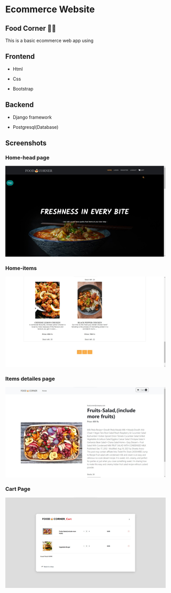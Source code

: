 
# Ecommerce Website 
## Food Corner 🍕🍝



This is a basic ecommerce web app using




## Frontend

- Html

- Css

- Bootstrap

## Backend

- Django framework

- Postgresql(Database)





## Screenshots

### Home-head page
![Home-Head](https://github.com/an9gh/project_E-commerce--foodweb/blob/master/screenshot/Page-head-index.jpg?raw=true)


### Home-items
![item-list](https://github.com/an9gh/project_E-commerce--foodweb/blob/master/screenshot/item-list-index.jpg?raw=true)

### Items detailes page
![item-detailes](https://github.com/an9gh/project_E-commerce--foodweb/blob/master/screenshot/item-detailes-page.jpg?raw=true)

### Cart Page
![cart-page](https://github.com/an9gh/project_E-commerce--foodweb/blob/master/screenshot/item-cart-page.jpg?raw=true)
